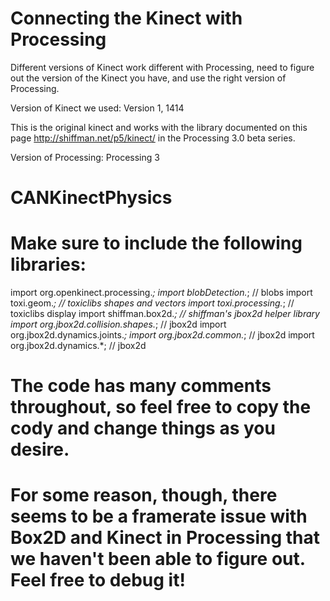 # Connecting the Kinect with Processing

Different versions of Kinect work different with Processing, need to figure out the version of the Kinect you have, 
and use the right version of Processing.

Version of Kinect we used: Version 1, 1414

This is the original kinect and works with the library documented on this page 
http://shiffman.net/p5/kinect/ in the Processing 3.0 beta series.

Version of Processing: Processing 3


# CANKinectPhysics

# Make sure to include the following libraries:

import org.openkinect.processing.*;
import blobDetection.*; // blobs
import toxi.geom.*; // toxiclibs shapes and vectors
import toxi.processing.*; // toxiclibs display
import shiffman.box2d.*; // shiffman's jbox2d helper library
import org.jbox2d.collision.shapes.*; // jbox2d
import org.jbox2d.dynamics.joints.*;
import org.jbox2d.common.*; // jbox2d
import org.jbox2d.dynamics.*; // jbox2d


# The code has many comments throughout, so feel free to copy the cody and change things as you desire.
# For some reason, though, there seems to be a framerate issue with Box2D and Kinect in Processing that we haven't been able to figure out. Feel free to debug it!

